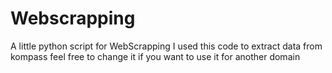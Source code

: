# Webscrapping
A little python script for WebScrapping
I used this code to extract data from kompass
feel free to change it if you want to use it for another domain
